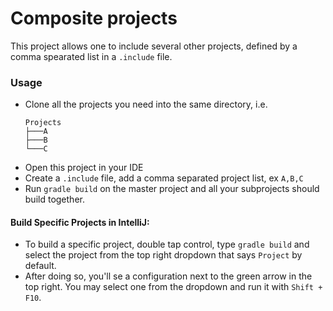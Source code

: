 # Composite projects

This project allows one to include several other projects, defined by a comma spearated list in a `.include` file.

### Usage

- Clone all the projects you need into the same directory, i.e.
    ```
    Projects
    ├───A
    ├───B
    └───C
    ```
- Open this project in your IDE
- Create a `.include` file, add a comma separated project list, ex `A,B,C`
- Run `gradle build` on the master project and all your subprojects should build together.

#### Build Specific Projects in IntelliJ:

- To build a specific project, double tap control, type `gradle build` and select the project from the top right
  dropdown that says `Project` by default.
- After doing so, you'll se a configuration next to the green arrow in the top right. You may select one from the
  dropdown and run it with `Shift + F10`.
